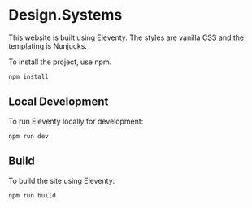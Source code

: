 # Design.Systems

This website is built using Eleventy. The styles are vanilla CSS and the templating is Nunjucks.

To install the project, use npm.

```
npm install
```

## Local Development

To run Eleventy locally for development:

```
npm run dev
```

## Build

To build the site using Eleventy:

```
npm run build
```
